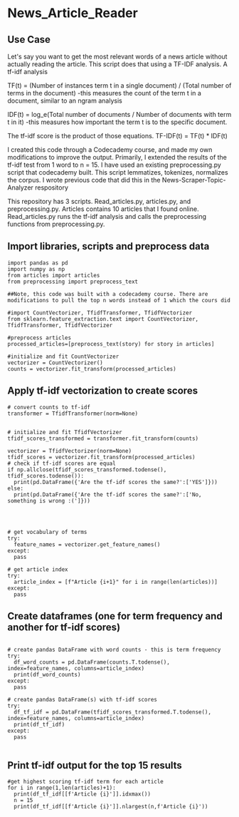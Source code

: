 # News_Article_Reader


## Use Case
Let's say you want to get the most relevant words of a news article without actually reading the article. This script does that using a TF-IDF analysis. 
A tf-idf analysis 

TF(t) = (Number of instances term t in a single document) / (Total number of terms in the document)
-this measures the count of the term t in a document, similar to an ngram analysis

IDF(t) = log_e(Total number of documents / Number of documents with term t in it)
-this measures how important the term t is to the specific document.

The tf-idf score is the product of those equations.
TF-IDF(t) = TF(t) * IDF(t)

I created this code through a Codecademy course, and made my own modifications to improve the output. Primarily, I extended the results of the tf-idf test from 1 word to n = 15. I have used an existing preprocessing.py script that codecademy built. This script lemmatizes, tokenizes, normalizes the corpus. I wrote previous code that did this in the News-Scraper-Topic-Analyzer respository

This repository has 3 scripts. Read_articles.py, articles.py, and preprocessing.py. Articles contains 10 articles that I found online. Read_articles.py runs the tf-idf analysis and calls the preprocessing functions from preprocessing.py.

## Import libraries, scripts and preprocess data
```
import pandas as pd
import numpy as np
from articles import articles
from preprocessing import preprocess_text

##Note, this code was built with a codecademy course. There are modifications to pull the top n words instead of 1 which the cours did

#import CountVectorizer, TfidfTransformer, TfidfVectorizer
from sklearn.feature_extraction.text import CountVectorizer, TfidfTransformer, TfidfVectorizer

#preprocess articles
processed_articles=[preprocess_text(story) for story in articles]

#initialize and fit CountVectorizer
vectorizer = CountVectorizer()
counts = vectorizer.fit_transform(processed_articles)
```


## Apply tf-idf vectorization to create scores

```
# convert counts to tf-idf
transformer = TfidfTransformer(norm=None)


# initialize and fit TfidfVectorizer
tfidf_scores_transformed = transformer.fit_transform(counts)

vectorizer = TfidfVectorizer(norm=None)
tfidf_scores = vectorizer.fit_transform(processed_articles)
# check if tf-idf scores are equal
if np.allclose(tfidf_scores_transformed.todense(), tfidf_scores.todense()):
  print(pd.DataFrame({'Are the tf-idf scores the same?':['YES']}))
else:
  print(pd.DataFrame({'Are the tf-idf scores the same?':['No, something is wrong :(']}))




# get vocabulary of terms
try:
  feature_names = vectorizer.get_feature_names()
except:
  pass

# get article index
try:
  article_index = [f"Article {i+1}" for i in range(len(articles))]
except:
  pass
```

## Create dataframes (one for term frequency and another for tf-idf scores)

```

# create pandas DataFrame with word counts - this is term frequency
try:
  df_word_counts = pd.DataFrame(counts.T.todense(), index=feature_names, columns=article_index)
  print(df_word_counts)
except:
  pass

# create pandas DataFrame(s) with tf-idf scores
try:
  df_tf_idf = pd.DataFrame(tfidf_scores_transformed.T.todense(), index=feature_names, columns=article_index)
  print(df_tf_idf)
except:
  pass


```

## Print tf-idf output for the top 15 results

```
#get highest scoring tf-idf term for each article
for i in range(1,len(articles)+1):
  print(df_tf_idf[[f'Article {i}']].idxmax())
  n = 15
  print(df_tf_idf[[f'Article {i}']].nlargest(n,f'Article {i}'))
```

